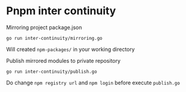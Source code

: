 # Pnpm inter continuity

Mirroring project package.json
```shell
go run inter-continuity/mirroring.go
```
Will created `npm-packages/` in your working directory


Publish mirrored modules to private repository
```shell
go run inter-continuity/publish.go
```
Do change `npm registry url` and `npm login` before execute `publish.go`